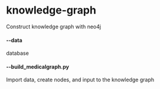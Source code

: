 # knowledge-graph
Construct knowledge graph with neo4j
#### --data
database
#### --build_medicalgraph.py    
Import data, create nodes, and input to the knowledge graph
